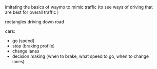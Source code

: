 
imitating the basics of waymo to mimic traffic (to see ways of driving that are best for overall traffic )

rectangles driving down road

cars:
- go (speed)
- stop (braking profile)
- change lanes
- decision making (when to brake, what speed to go, when to change lanes)
